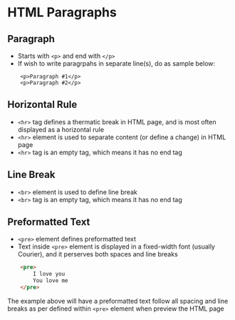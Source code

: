 # HTML Paragraphs

## Paragraph

- Starts with `<p>` and end with `</p>`
- If wish to write paragrpahs in separate line(s), do as sample below:
```
    <p>Paragraph #1</p>
    <p>Paragraph #2</p>
```

## Horizontal Rule

- `<hr>` tag defines a thermatic break in HTML page, and is most often displayed as a horizontal rule
- `<hr>` element is used to separate content (or define a change) in HTML page
- `<hr>` tag is an empty tag, which means it has no end tag

## Line Break

- `<br>` element is used to define line break
- `<br>` tag is an empty tag, which means it has no end tag

## Preformatted Text

- `<pre>` element defines preformatted text
- Text inside `<pre>` element is displayed in a fixed-width font (usually Courier), and it perserves both spaces and line breaks

```html
    <pre>
        I love you
        You love me
    </pre>
```

The example above will have a preformatted text follow all spacing and line breaks as per defined within `<pre>` element when preview the HTML page